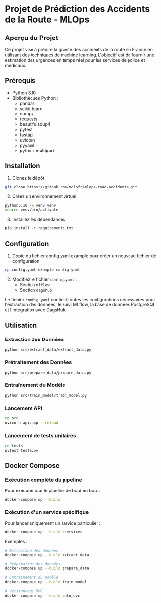 # Projet de Prédiction des Accidents de la Route - MLOps

## Aperçu du Projet
Ce projet vise à prédire la gravité des accidents de la route en France en utilisant des techniques de machine learning. L'objectif est de fournir une estimation des urgences en temps réel pour les services de police et médicaux.

## Prérequis
- Python 3.10
- Bibliothèques Python : 
  - pandas
  - scikit-learn
  - numpy
  - requests
  - beautifulsoup4
  - pytest
  - fastapi
  - uvicorn
  - pyyaml
  - python-multipart

## Installation
1. Clonez le dépôt
```bash
git clone https://github.com/mclpfr/mlops-road-accidents.git
```
2. Créez un environnement virtuel
```bash
python3.10 -m venv venv
source venv/bin/activate
```
3. Installez les dépendances
```bash
pip install -r requirements.txt
```

## Configuration

1. Copie du fichier config.yaml.example pour créer un nouveau fichier de configuration
```bash
cp config.yaml.example config.yaml
```

2. Modifiez le fichier `config.yaml` :
   - Section `mlflow`
   - Section `dagshub`

Le fichier `config.yaml` contient toutes les configurations nécessaires pour l'extraction des données, le suivi MLflow, la base de données PostgreSQL et l'intégration avec DagsHub.

## Utilisation
### Extraction des Données
```bash
python src/extract_data/extract_data.py
```

### Prétraitement des Données
```bash
python src/prepare_data/prepare_data.py
```

### Entraînement du Modèle
```bash
python src/train_model/train_model.py
```

### Lancement API
```bash
cd src
uvicorn api:app --reload
```

### Lancement de tests unitaires
```bash
cd tests
pytest tests.py
```

## Docker Compose

### Exécution complète du pipeline

Pour exécuter tout le pipeline de bout en bout :

```bash
docker-compose up --build
```

### Exécution d'un service spécifique

Pour lancer uniquement un service particulier :

```bash
docker-compose up --build <service>
```

Exemples :
```bash
# Extraction des données
docker-compose up --build extract_data

# Préparation des données
docker-compose up --build prepare_data

# Entraînement du modèle
docker-compose up --build train_model

# Versionnage DVC
docker-compose up --build auto_dvc
```
